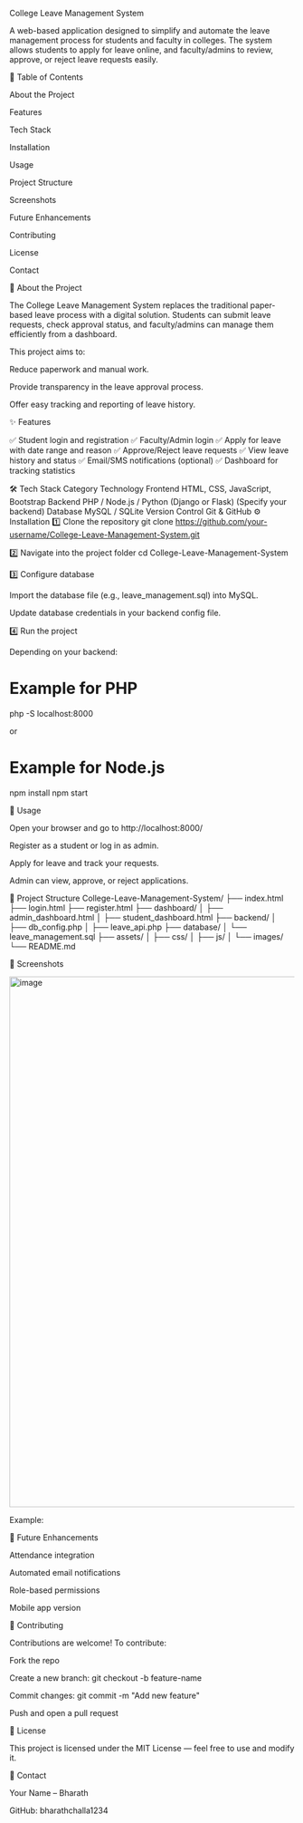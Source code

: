College Leave Management System

A web-based application designed to simplify and automate the leave management process for students and faculty in colleges. The system allows students to apply for leave online, and faculty/admins to review, approve, or reject leave requests easily.

🧾 Table of Contents

About the Project

Features

Tech Stack

Installation

Usage

Project Structure

Screenshots

Future Enhancements

Contributing

License

Contact

📖 About the Project

The College Leave Management System replaces the traditional paper-based leave process with a digital solution. Students can submit leave requests, check approval status, and faculty/admins can manage them efficiently from a dashboard.

This project aims to:

Reduce paperwork and manual work.

Provide transparency in the leave approval process.

Offer easy tracking and reporting of leave history.

✨ Features

✅ Student login and registration
✅ Faculty/Admin login
✅ Apply for leave with date range and reason
✅ Approve/Reject leave requests
✅ View leave history and status
✅ Email/SMS notifications (optional)
✅ Dashboard for tracking statistics

🛠️ Tech Stack
Category	Technology
Frontend	HTML, CSS, JavaScript, Bootstrap
Backend	PHP / Node.js / Python (Django or Flask) (Specify your backend)
Database	MySQL / SQLite
Version Control	Git & GitHub
⚙️ Installation
1️⃣ Clone the repository
git clone https://github.com/your-username/College-Leave-Management-System.git

2️⃣ Navigate into the project folder
cd College-Leave-Management-System

3️⃣ Configure database

Import the database file (e.g., leave_management.sql) into MySQL.

Update database credentials in your backend config file.

4️⃣ Run the project

Depending on your backend:

# Example for PHP
php -S localhost:8000


or

# Example for Node.js
npm install
npm start

🚀 Usage

Open your browser and go to http://localhost:8000/

Register as a student or log in as admin.

Apply for leave and track your requests.

Admin can view, approve, or reject applications.

📂 Project Structure
College-Leave-Management-System/
├── index.html
├── login.html
├── register.html
├── dashboard/
│   ├── admin_dashboard.html
│   ├── student_dashboard.html
├── backend/
│   ├── db_config.php
│   ├── leave_api.php
├── database/
│   └── leave_management.sql
├── assets/
│   ├── css/
│   ├── js/
│   └── images/
└── README.md

📸 Screenshots

<img width="1295" height="937" alt="image" src="https://github.com/user-attachments/assets/1879b9a4-0d28-4ccf-a10e-28a277b18bf9" />


Example:


🔮 Future Enhancements

Attendance integration

Automated email notifications

Role-based permissions

Mobile app version

🤝 Contributing

Contributions are welcome!
To contribute:

Fork the repo

Create a new branch: git checkout -b feature-name

Commit changes: git commit -m "Add new feature"

Push and open a pull request

📜 License

This project is licensed under the MIT License — feel free to use and modify it.

📧 Contact

Your Name – Bharath

GitHub: bharathchalla1234
